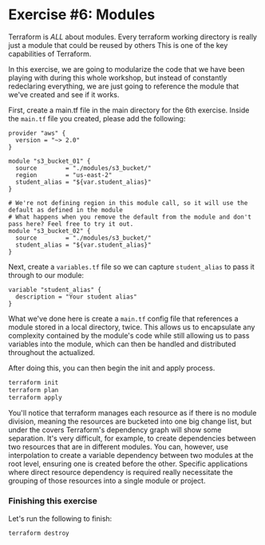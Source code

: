 # Exercise #6: Modules

Terraform is *ALL* about modules.  Every terraform working directory is really just a module that could be reused by others
This is one of the key capabilities of Terraform.

In this exercise, we are going to modularize the code that we have been playing with during this whole workshop, but instead of
constantly redeclaring everything, we are just going to reference the module that we've created and see if it works.

First, create a main.tf file in the main directory for the 6th exercise.  Inside the `main.tf` file you created, please add the following:

```hcl
provider "aws" {
  version = "~> 2.0"
}

module "s3_bucket_01" {
  source        = "./modules/s3_bucket/"
  region        = "us-east-2"
  student_alias = "${var.student_alias}"
}

# We're not defining region in this module call, so it will use the default as defined in the module
# What happens when you remove the default from the module and don't pass here? Feel free to try it out.
module "s3_bucket_02" {
  source        = "./modules/s3_bucket/"
  student_alias = "${var.student_alias}"
}
```

Next, create a `variables.tf` file so we can capture `student_alias` to pass it through to our module:

```hcl
variable "student_alias" {
  description = "Your student alias"
}
```

What we've done here is create a `main.tf` config file that references a module stored in a
local directory, twice.  This allows us to encapsulate any complexity contained by the module's code
while still allowing us to pass variables into the module, which can then be handled and distributed
throughout the actualized.

After doing this, you can then begin the init and apply process.

```bash
terraform init
terraform plan
terraform apply
```

You'll notice that terraform manages each resource as if there is no module division, meaning the resources are bucketed
into one big change list, but under the covers Terraform's dependency graph will show some separation.  It's very difficult,
for example, to create dependencies between two resources that are in different modules.  You can, however, use
interpolation to create a variable dependency between two modules at the root level, ensuring one is created before the other.
Specific applications where direct resource dependency is required really necessitate the grouping of those resources
into a single module or project.

### Finishing this exercise

Let's run the following to finish:

```
terraform destroy
```
